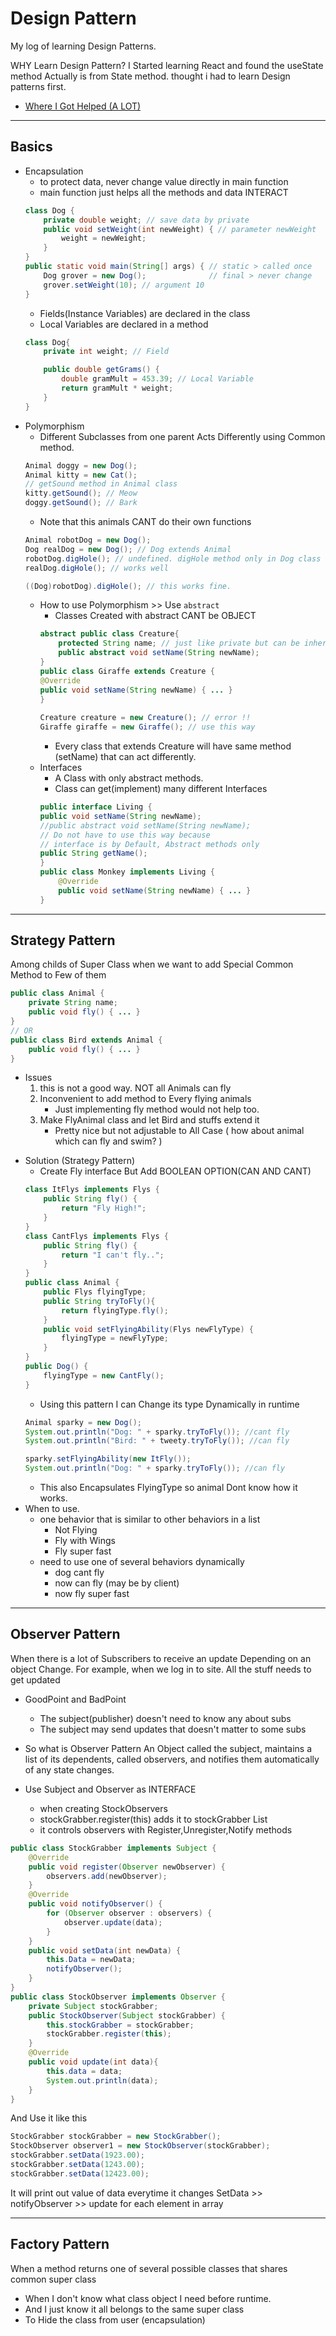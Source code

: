 # Design Pattern
My log of learning Design Patterns.

WHY Learn Design Pattern? 
    I Started learning React and found the useState method
    Actually is from State method. thought i had to learn
    Design patterns first.
+ [Where I Got Helped (A LOT)](https://www.youtube.com/watch?v=vNHpsC5ng_E&list=PLF206E906175C7E0)
<hr/>

## Basics
- Encapsulation
    + to protect data, never change value directly in main function
    + main function just helps all the methods and data INTERACT
    ```Java
    class Dog {
        private double weight; // save data by private
        public void setWeight(int newWeight) { // parameter newWeight
            weight = newWeight;
        }
    }
    public static void main(String[] args) { // static > called once 
        Dog grover = new Dog();              // final > never change
        grover.setWeight(10); // argument 10 
    }
    ```
    * Fields(Instance Variables) are declared in the class
    * Local Variables are declared in a method
    ```Java
    class Dog{
        private int weight; // Field

        public double getGrams() {
            double gramMult = 453.39; // Local Variable
            return gramMult * weight;
        }
    }
    ```
- Polymorphism
    + Different Subclasses from one parent 
      Acts Differently using Common method.
    ```Java
    Animal doggy = new Dog();
    Animal kitty = new Cat();
    // getSound method in Animal class
    kitty.getSound(); // Meow 
    doggy.getSound(); // Bark
    ```
    + Note that this animals CANT do their own functions
    ```Java
    Animal robotDog = new Dog();
    Dog realDog = new Dog(); // Dog extends Animal
    robotDog.digHole(); // undefined. digHole method only in Dog class
    realDog.digHole(); // works well

    ((Dog)robotDog).digHole(); // this works fine.
    ```
    - How to use Polymorphism >> Use `abstract`
        + Classes Created with abstract CANT be OBJECT 
        ```Java
        abstract public class Creature{
            protected String name; // just like private but can be inherited
            public abstract void setName(String newName);
        }
        public class Giraffe extends Creature {
        @Override
        public void setName(String newName) { ... }
        } 
         
        Creature creature = new Creature(); // error !!
        Giraffe giraffe = new Giraffe(); // use this way
        ```
        + Every class that extends Creature will have same method
        (setName) that can act differently.
    - Interfaces
        + A Class with only abstract methods.
        + Class can get(implement) many different Interfaces
        ```Java
        public interface Living {
        public void setName(String newName);
        //public abstract void setName(String newName);
        // Do not have to use this way because 
        // interface is by Default, Abstract methods only
        public String getName();
        }
        public class Monkey implements Living {
            @Override
            public void setName(String newName) { ... }
        }
        ```
<hr/>

## Strategy Pattern
Among childs of Super Class when we want to add 
  Special Common Method to Few of them

```Java
public class Animal {
    private String name;
    public void fly() { ... }
}
// OR
public class Bird extends Animal {
    public void fly() { ... }
}
```
* Issues
    1. this is not a good way. NOT all Animals can fly
    2. Inconvenient to add method to Every flying animals
        - Just implementing fly method would not help too.
    3. Make FlyAnimal class and let Bird and stuffs extend it
        - Pretty nice but not adjustable to All Case
        ( how about animal which can fly and swim? )
- Solution (Strategy Pattern)
    + Create Fly interface But Add BOOLEAN OPTION(CAN AND CANT)
    ```Java
    class ItFlys implements Flys {
        public String fly() {
            return "Fly High!";
        }
    }
    class CantFlys implements Flys {
        public String fly() {
            return "I can't fly..";
        }
    }
    public class Animal {
        public Flys flyingType;
        public String tryToFly(){
            return flyingType.fly();
        }
        public void setFlyingAbility(Flys newFlyType) {
            flyingType = newFlyType;
        }
    }
    public Dog() {
        flyingType = new CantFly();
    }
    ```
    + Using this pattern I can Change its type Dynamically in runtime
    ```Java
    Animal sparky = new Dog();
    System.out.println("Dog: " + sparky.tryToFly()); //cant fly
    System.out.println("Bird: " + tweety.tryToFly()); //can fly

    sparky.setFlyingAbility(new ItFly());
    System.out.println("Dog: " + sparky.tryToFly()); //can fly
    ```
    + This also Encapsulates FlyingType so animal Dont know how it works.
- When to use.
    - one behavior that is similar to other behaviors in a list 
        - Not Flying
        - Fly with Wings
        - Fly super fast
    - need to use one of several behaviors dynamically
        - dog cant fly
        - now can fly (may be by client)
        - now fly super fast
<hr/>

## Observer Pattern
When there is a lot of Subscribers to receive an update 
Depending on an object Change. For example,
when we log in to site. All the stuff needs to get updated

- GoodPoint and BadPoint
    + The subject(publisher) doesn't need to know any about subs
    + The subject may send updates that doesn't matter to some subs

- So what is Observer Pattern
    An Object called the subject, maintains a list of
    its dependents, called observers, and notifies them 
    automatically of any state changes.
- Use Subject and Observer as INTERFACE
    - when creating StockObservers
    + stockGrabber.register(this) adds it to stockGrabber List
    + it controls observers with Register,Unregister,Notify methods
```Java
public class StockGrabber implements Subject {
    @Override
    public void register(Observer newObserver) {
        observers.add(newObserver);
    }
    @Override
    public void notifyObserver() {
        for (Observer observer : observers) {
            observer.update(data);
        }
    }
    public void setData(int newData) {
        this.Data = newData;
        notifyObserver();
    }
}
public class StockObserver implements Observer {
    private Subject stockGrabber;
    public StockObserver(Subject stockGrabber) {
        this.stockGrabber = stockGrabber;
        stockGrabber.register(this);
    }
    @Override
    public void update(int data){
        this.data = data;
        System.out.println(data);
    }
}
```
And Use it like this
```Java
StockGrabber stockGrabber = new StockGrabber();
StockObserver observer1 = new StockObserver(stockGrabber);
stockGrabber.setData(1923.00);
stockGrabber.setData(1243.00);
stockGrabber.setData(12423.00);
```
It will print out value of data everytime it changes
 SetData >> notifyObserver >> update for each element in array
<hr/>

## Factory Pattern
When a method returns one of several possible classes
that shares common super class
- When I don't know what class object I need before runtime.
- And I just know it all belongs to the same super class
- To Hide the class from user (encapsulation)

